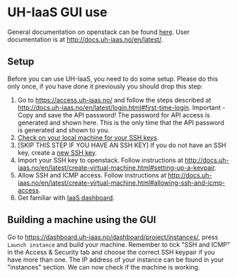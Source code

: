 # UH-IaaS GUI use

General documentation on openstack can be found [here](http://iaas.readthedocs.io/en/latest/).
User documentation is at <http://docs.uh-iaas.no/en/latest/>.

## Setup

Before you can use UH-IaaS, you need to do some setup. Please do this only once, if you have done it previously you should drop this step:

1. Go to <https://access.uh-iaas.no/> and follow the steps described at <http://docs.uh-iaas.no/en/latest/login.html#first-time-login>.
   Important - Copy and save the API password! 
   The password for API access is generated and shown here. 
   This is the only time that the API password is generated and shown to you.
2. [Check on your local machine for your SSH keys](https://help.github.com/articles/checking-for-existing-ssh-keys/). 
3. [SKIP THIS STEP IF YOU HAVE AN SSH KEY] If you do not have an SSH key, create a [new SSH key](https://help.github.com/articles/generating-a-new-ssh-key-and-adding-it-to-the-ssh-agent/). 
4. Import your SSH key to openstack. Follow instructions at <http://docs.uh-iaas.no/en/latest/create-virtual-machine.html#setting-up-a-keypair>.
5. Allow SSH and ICMP access. Follow instructions at <http://docs.uh-iaas.no/en/latest/create-virtual-machine.html#allowing-ssh-and-icmp-access>.
5. Get familiar with [IaaS dashboard](http://docs.uh-iaas.no/en/latest/dashboard.html).

## Building a machine using the GUI

Go to <https://dashboard.uh-iaas.no/dashboard/project/instances/>, press `Launch instance` and build your machine.
Remember to tick "SSH and ICMP" in the Access & Security tab and choose the correct SSH keypair if you have more than one. 
The IP address of your instance can be found in your "instances" section. 
We can now check if the machine is working. 
